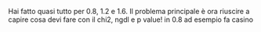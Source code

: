 Hai fatto quasi tutto per 0.8, 1.2 e 1.6. Il problema principale è ora riuscire a capire cosa devi fare con il chi2, ngdl e p value! in 0.8 ad esempio fa casino
